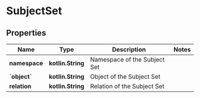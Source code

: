 
# SubjectSet

## Properties
| Name | Type | Description | Notes |
| ------------ | ------------- | ------------- | ------------- |
| **namespace** | **kotlin.String** | Namespace of the Subject Set |  |
| **&#x60;object&#x60;** | **kotlin.String** | Object of the Subject Set |  |
| **relation** | **kotlin.String** | Relation of the Subject Set |  |



